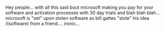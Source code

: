 Hey people... with all this said bout microsoft making you pay for your software and activation processes with 30 day trials and blah blah blah... microsoft is "set" upon stolen software as bill gattes "stole" his idea /(software) from a friend.... ironic...